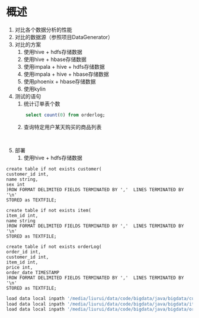 # 概述
1. 对比各个数据分析的性能
2. 对比的数据源（参照项目DataGenerator）
3. 对比的方案
    1. 使用hive + hdfs存储数据
    2. 使用hive + hbase存储数据
    3. 使用impala + hive + hdfs存储数据
    4. 使用impala + hive + hbase存储数据
    5. 使用phoenix + hbase存储数据
    6. 使用kylin
4. 测试的语句
    1. 统计订单表个数
    ```sql
        select count(0) from orderlog;
    ```
    2. 查询特定用户某天购买的商品列表
    ```sql
       
    ```
5. 部署
   1. 使用hive + hdfs存储数据
```text
create table if not exists customer(
customer_id int,
name string,
sex int
)ROW FORMAT DELIMITED FIELDS TERMINATED BY ','  LINES TERMINATED BY '\n'
STORED as TEXTFILE;

create table if not exists item(
item_id int,
name string
)ROW FORMAT DELIMITED FIELDS TERMINATED BY ','  LINES TERMINATED BY '\n'
STORED as TEXTFILE;

create table if not exists orderLog(
order_id int,
customer_id int,
item_id int,
price int,
order_date TIMESTAMP
)ROW FORMAT DELIMITED FIELDS TERMINATED BY ','  LINES TERMINATED BY '\n'
STORED as TEXTFILE;

```
   
```bash
load data local inpath '/media/liurui/data/code/bigdata/java/bigdata/customer.csv' into table customer;
load data local inpath '/media/liurui/data/code/bigdata/java/bigdata/item.csv' into table item;
load data local inpath '/media/liurui/data/code/bigdata/java/bigdata/order1.csv' into table orderLog;
```